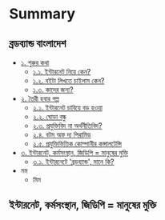 # Summary

## ব্রডব্যান্ড বাংলাদেশ

* [১. শুরুর কথা](README.md)
  * [১.১. ইন্টারনেট নিয়ে কেন?](Front-Matters/Why-Internet.md)
  * [১.২. বইটা লিখতে চাইলাম কেন?](Front-Matters/Why-this-book.md)
  * [১.৩. কাদের জন্য?](Front-Matters/Target_audience.md)
* [২. তৈরী হবার গল্প](Start/README.md)
  * [২.১. ইন্টারনেট চাবিয়ে বড় হওয়া](Start/growing-up.md)
  * [২.২. ঘোড়া বন্ধু](Start/friend.md)
  * [২.৩. প্রযুক্তিবিদ না অর্থনীতিবিদ?](Start/tech-economist.md)
  * [২.৪. বটম অফ দ্য পিরামিড](Start/bottom-of-pyramid.md)
  * [২.৫. প্রযুক্তিভিত্তিক কোম্পানীর কন্সালটেন্সি](Start/consult.md)
* [৩. ইন্টারনেট, কর্মসংস্থান, জিডিপি = মানুষের মুক্তি](job-creation/README.md)
  * [৩.১. ইন্টারনেটে 'ব্রডব্যান্ড', মানে কি?](job-creation/define-bb.md)
* মম
  * মিম

## ইন্টারনেট, কর্মসংস্থান, জিডিপি = মানুষের মুক্তি


